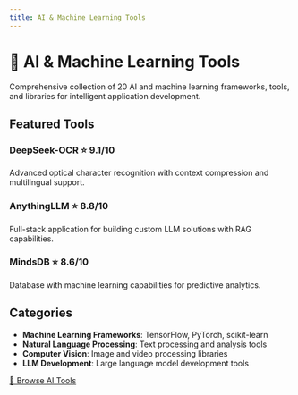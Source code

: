 ```yaml
---
title: AI & Machine Learning Tools
---
```


# 🧠 AI & Machine Learning Tools

Comprehensive collection of 20 AI and machine learning frameworks, tools, and libraries for intelligent application development.

## Featured Tools

### DeepSeek-OCR ⭐ 9.1/10
Advanced optical character recognition with context compression and multilingual support.

### AnythingLLM ⭐ 8.8/10
Full-stack application for building custom LLM solutions with RAG capabilities.

### MindsDB ⭐ 8.6/10
Database with machine learning capabilities for predictive analytics.

## Categories

- **Machine Learning Frameworks**: TensorFlow, PyTorch, scikit-learn
- **Natural Language Processing**: Text processing and analysis tools
- **Computer Vision**: Image and video processing libraries
- **LLM Development**: Large language model development tools

<div className="category-actions">
  <a href="/docs/repositories?category=ai-tools" className="button button--primary">
    🧠 Browse AI Tools
  </a>
</div>
